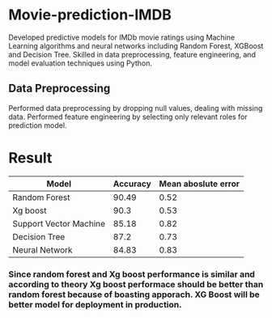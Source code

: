 # Movie-prediction-IMDB
Developed predictive models for IMDb movie ratings using Machine Learning algorithms and neural networks including Random Forest, XGBoost and Decision Tree.
Skilled in data preprocessing, feature engineering, and model evaluation techniques using Python.

## Data Preprocessing
Performed data preprocessing by dropping null values, dealing with missing data.
Performed feature engineering by selecting only relevant roles for prediction model.

# Result

| Model                  	| Accuracy 	| Mean aboslute error 	|
|------------------------	|----------	|---------------------	|
| Random Forest          	| 90.49    	| 0.52                	|
| Xg boost               	| 90.3     	| 0.53                	|
| Support Vector Machine 	| 85.18    	| 0.82                	|
| Decision Tree          	| 87.2     	| 0.73                	|
| Neural Network         	| 84.83    	| 0.83                	|

### Since random forest and Xg boost performance is similar and according to theory Xg boost performace should be better than random forest because of boasting apporach. XG Boost will be better model for deployment in production.